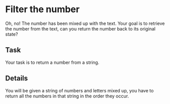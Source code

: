 # Filter the number
Oh, no! The number has been mixed up with the text. Your goal is to retrieve the number from the text, can you return the number back to its original state?

## Task
Your task is to return a number from a string.

## Details
You will be given a string of numbers and letters mixed up, you have to return all the numbers in that string in the order they occur.